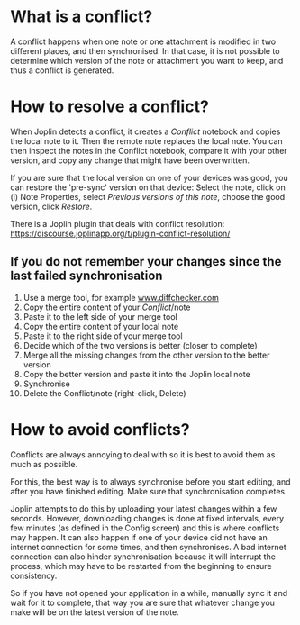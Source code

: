 # What is a conflict?

A conflict happens when one note or one attachment is modified in two different places, and then synchronised. In that case, it is not possible to determine which version of the note or attachment you want to keep, and thus a conflict is generated.

# How to resolve a conflict?

When Joplin detects a conflict, it creates a _Conflict_ notebook and copies the local note to it.  Then the remote note replaces the local note. You can then inspect the notes in the Conflict notebook, compare it with your other version, and copy any change that might have been overwritten.

If you are sure that the local version on one of your devices was good, you can restore the 'pre-sync' version on that device: Select the note, click on (i) Note Properties, select _Previous versions of this note_, choose the good version, click _Restore_.

There is a Joplin plugin that deals with conflict resolution: https://discourse.joplinapp.org/t/plugin-conflict-resolution/

## If you do not remember your changes since the last failed synchronisation
1. Use a merge tool, for example www.diffchecker.com
2. Copy the entire content of your _Conflict_/note
3. Paste it to the left side of your merge tool
4. Copy the entire content of your local note
5. Paste it to the right side of your merge tool
6. Decide which of the two versions is better (closer to complete)
7. Merge all the missing changes from the other version to the better version
8. Copy the better version and paste it into the Joplin local note
9. Synchronise
10. Delete the Conflict/note (right-click, Delete)


# How to avoid conflicts?

Conflicts are always annoying to deal with so it is best to avoid them as much as possible.

For this, the best way is to always synchronise before you start editing, and after you have finished editing. Make sure that synchronisation completes.

Joplin attempts to do this by uploading your latest changes within a few seconds. However, downloading changes is done at fixed intervals, every few minutes (as defined in the Config screen) and this is where conflicts may happen. It can also happen if one of your device did not have an internet connection for some times, and then synchronises. A bad internet connection can also hinder synchronisation because it will interrupt the process, which may have to be restarted from the beginning to ensure consistency.

So if you have not opened your application in a while, manually sync it and wait for it to complete, that way you are sure that whatever change you make will be on the latest version of the note.

